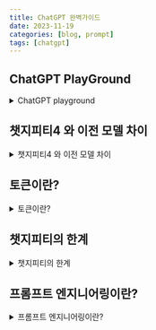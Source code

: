 ```yaml
---
title: ChatGPT 완벽가이드
date: 2023-11-19
categories: [blog, prompt]
tags: [chatgpt]
---
```

## ChatGPT PlayGround
<details markdown="block"><summary>ChatGPT playground </summary>
지피티에 오류가 있거나 사용자가 많을때 쓸 수 있다.
좀 더 사용자 특화적인 기능이 있고 세세한 파라미터를 사용할 수 있다.

[https://platform.openai.com/playground/p/default-grammar](https://platform.openai.com/playground/p/default-grammar)

> ChatGPT Plus 구독에 ChatGPT API가 포함되어 있나요?
>
> 아니요, ChatGPT API와 ChatGPT Plus 구독은 별도로 청구됩니다. API에는 https://openai.com/pricing 에서 확인할 수 있는 자체 가격이 있습니다 . ChatGPT Plus 구독에는 chat.openai.com에서의 사용만 포함되며 비용은 월 $20입니다.
</details>

## 챗지피티4 와 이전 모델 차이
<details markdown="block"><summary>챗지피티4 와 이전 모델 차이</summary>

레거시 : 기존 plus 모델
ChatGPT 3.5  : 속도에 최적화된 모델, 빠른 처리 원할 시 사용
ChatGPT 4  : 최신의 최첨단 모델로서, 고급 추론과 복잡한 지시의 이해 전반적으로 높은 창의성이 요구되는 작업에서 탁월한 성능을 보입니다 추론력과 간결성이 대폭 향상되었네요 하지만 어쩔 수 없이 결과를 내는 속도는 떨어졌어요.

1. 더 똑똑해졌다!
   프롬프트를 세세하게 조정하면 잘 반응하고 답변도 더 잘하게 됐다~
2. 멀티모달
   사진과 질문의 맥락을 파악하고 사진의 맥락과 질문의 맥락을 이해하고 그 둘을 연결한다는 겁니다, GPT 3과 이전 모델들은 불가능한 일이죠.
3. 콘텐츠의 양
   50쪽의 논문도 잘 해석해서 우리가 원하는 결과를 들려줄 수 있을 정도로 긴 글을 잘 이해하게 됐다.
4. 변호사시험도 하위 10프로에서 상위 10프로가 될 정도로 잘 발전하고 있다.
</details>


## 토큰이란?

<details markdown="block"><summary>토큰이란? </summary>

1토큰은 영어 문자 4개 또는 한 단어의 4분의 3 정도 되는 크기에 해당합니다.

한두 문장은 30토큰, 한 문단은 100토큰, 1,500 단어는 약 2,048토큰이라고 생각하면 됩니다, ChatGPT-3 토큰 최대치의 절반 정도인 거죠.

하지만 정확히 딱딱 떨어지는게 아니라 맥락에 따라 토큰이 달라집니다. 

때문에 정확히 예측하고 싶다면 토크나이저를 사용하면 좋습니다.

### 토큰 한도에 포함되는 것

1. 사용자 입력
2. ChatGPT에 입력한 프롬프트
3. ChatGPT의 응답
4. 이전 대화에 있는 정보까지 토큰 한도에 포함시킵니다.
   가령 파리나 프랑스를 주제로 아주 긴 대화를 나눴다고 합시다

   ChatGPT는 이전 대화를 기억하죠, 무슨 이야기를 나눴는지 기억합니다.

   그게 가능한 이유는, 대화가 길어질 때 ChatGPT는 사용자의 프롬프트를 이해하고 답변을 하고 나서 토큰 한도가 얼마나 남았든 간에 이전 대화를 다시 되돌아보기 때문이에요.

   그렇기에 되돌아볼 수 있는 그 특정한 양의 정보까지 포함하는 거죠. 그래서 아주 긴 대화를 나눴다면 ChatGPT는 초반의 대화를 기억하지 못할 겁니다. 토큰 최대치를 넘어 버리니까요

   대화가 길어지면 ChatGPT에 대화를 요약해 달라고 요청하세요.

### 토큰 한도 관련 팁

제 경험상 토큰 한도에 가까워지면 ChatGPT 응답의 정확도가 떨어지고 논리성과 신뢰도도 약간 떨어지더라고요

토큰 한도에 가까워지더라도 ChatGPT에서 최대한 응답을 얻을 수 있도록 하는 기억해 두면 좋은 전략들이 몇 가지 있습니다.

아주 긴 대화를 나눴다면 ChatGPT는 초반의 대화를 기억하지 못할 겁니다. 토큰 최대치를 넘어 버리니까요.


💡Tip 대화가 길어지면 ChatGPT에 대화를 요약해 달라고 요청하세요. 그걸 복사해서 새 대화를 시작하거나 계속 이어서 진행하면 됩니다.

이렇게 하면 ChatGPT가 맥락 이해를 위해 과거 대화를 돌아봐야 할 때 요약본을 보고 그동안의 대화 주제를 이해할 수 있어요.

그러면 완성도가 떨어지거나 말이 안 되는 답변을 피할 수 있죠. 

가장 중요한 이야기가 대화 초반에 있었을 수도 있는데 대화가 길어지면 ChatGPT가 이 대화의 핵심을 찾지 못할 수도 있잖아요.

그러니 대화가 길어질 때는 도중에 대화를 요약해 달라고 하는 게 토큰 한도로 인한 문제를 피하는 팁이 될 수 있습니다.


### 토크나이저 

[https://platform.openai.com/tokenizer](https://platform.openai.com/tokenizer)

프롬프트나 입력 데이터가 차지하는 토큰이 얼마나 되는지 궁금한 분은 토크나이저를 활용해서 테스트해 보면 됩니다. 

텍스트의 토큰이 얼마나 되는지 정확히 알려줍니다.

### 결론

챗지피티랑 오래 대화하다가 애가 바보가 되면, 토큰 한도를 다 채운 과거의 정보를 참고하지 않도록 새 대화를 시작하는 것도 좋은 방법이당.

</details>

## 챗지피티의 한계
<details markdown="block"><summary>챗지피티의 한계</summary>
이 코스에서 ChatGPT에 대해 나온 질문들을 빠르게 답변드릴게요.

앞으로 보실 강의들에서 ChatGPT를 사용할 때 온라인에서 링크를 복사하여 붙여 넣었어요, 아마존 링크도 있었고요. 정보를 가져 오기 위해 ChatGPT에 직접 붙여 넣습니다.

한 가지 분명히 말씀드리고 싶은 건요.

ChatGPT는 2021년 9월까지의 정보로 학습되었습니다.

이 코스의 목표는 ChatGPT의 기능, 즉 데이터를 종합하는 능력을 보여주는 거예요.

웹 기반 정보에 실시간으로 액세스하는 게 아니에요.

따라서 보여드리는 예시에서는, ChatGPT는 앞서 말씀드린 날짜까지만 정확합니다.

어떤 경우에는 여전히 유용하겠지만 가장 정확한 실시간 최신 정보를 원하신다면, 직접 브라우저로 웹사이트를 방문하세요.

여러분이 원하시는, 최신 날짜에 맞는 정보를 복사하여 ChatGPT에 붙여넣거나 이 코스에서 살펴볼 크롬 확장 프로그램 중 하나를 사용하세요.

개별 강의에서는 언급하지 않더라도, 이 특별 강의를 통해 명확히 하고 싶었어요.

ChatGPT는 놀라운 도구이지만, 이렇게 매우 구체적인 한계가 있다는 걸요.
</details>


## 프롬프트 엔지니어링이란?

<details markdown="block"><summary>프롬프트 엔지니어링이란? </summary>

그전에 최근 본 Anthropic 관련 글에 대해 말씀드릴게요, 구글이 최근 3억 달러를 투자한 인공지능 기업인데요.

ChatGPT에 대항하기 위해 많은 자원을 투입하고 있죠.

그럼 채용 공고를 같이 확인해 봅시다.

프롬프트 엔지니어를 구하는데, 연봉은 25만-33.5만 달러에 주식까지 준다고 하네요.

하는 일은요. 고품질의 프롬프트 라이브러리를 구축하고, 다양한 작업을 수행할 수 있는 프롬프트 체인을 구축하고, 고객에게 프롬프트 엔지니어링 기술을 가르치는 튜토리얼 및 대화형 도구 세트를 구축하는 겁니다.
</details>